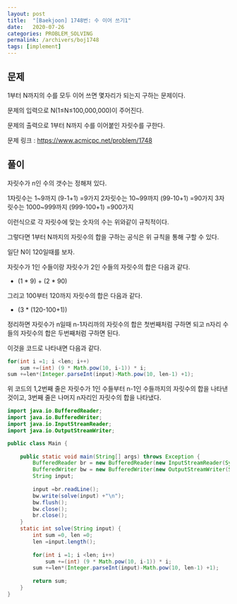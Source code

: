 ```yaml
---
layout: post
title:  "[Baekjoon] 1748번: 수 이어 쓰기1"
date:   2020-07-26
categories: PROBLEM_SOLVING
permalink: /archivers/boj1748
tags: [implement]
---
```


## 문제

1부터 N까지의 수를 모두 이어 쓰면 몇자리가 되는지 구하는 문제이다.   

문제의 입력으로 N(1≤N≤100,000,000)이 주어진다.   

문제의 출력으로 1부터 N까지 수를 이어붙인 자릿수를 구한다.   

문제 링크 : <https://www.acmicpc.net/problem/1748>   

## 풀이

자릿수가 n인 수의 갯수는 정해져 있다.   

1자릿수는 1~9까지 (9-1+1) =9가지
2자릿수는 10~99까지 (99-10+1) =90가지
3자릿수는 1000~999까지 (999-100+1) =900가지   

이런식으로 각 자릿수에 맞는 숫자의 수는 위와같이 규칙적이다.   

그렇다면 1부터 N까지의 자릿수의 합을 구하는 공식은 위 규칙을 통해 구할 수 있다.   

일단 N이 120일때를 보자.   

자릿수가 1인 수들이랑 자릿수가 2인 수들의 자릿수의 합은 다음과 같다.   

- (1 * 9) + (2 * 90)   

그리고 100부터 120까지 자릿수의 합은 다음과 같다.   

- (3 * (120-100+1))   

정리하면 자릿수가 n일때 n-1자리까의 자릿수의 합은 첫번째처럼 구하면 되고 n자리 수들의 자릿수의 합은 두번째처럼 구하면 된다.   

이것을 코드로 나타내면 다음과 같다.   

~~~java
for(int i =1; i <len; i++)
	sum +=(int) (9 * Math.pow(10, i-1)) * i;
sum +=len*(Integer.parseInt(input)-Math.pow(10, len-1) +1);
~~~   

위 코드의 1,2번째 줄은 자릿수가 1인 수들부터 n-1인 수들까지의 자릿수의 합을 나타낸 것이고, 3번째 줄은 나머지
n자리인 자릿수의 합을 나타냈다.   


~~~java
import java.io.BufferedReader;
import java.io.BufferedWriter;
import java.io.InputStreamReader;
import java.io.OutputStreamWriter;

public class Main {
	
	public static void main(String[] args) throws Exception {
		BufferedReader br = new BufferedReader(new InputStreamReader(System.in));
		BufferedWriter bw = new BufferedWriter(new OutputStreamWriter(System.out));
		String input;
		
		input =br.readLine();
		bw.write(solve(input) +"\n");
		bw.flush();
		bw.close();
		br.close();
	}
	static int solve(String input) {
		int sum =0, len =0;
		len =input.length();
		
		for(int i =1; i <len; i++)
			sum +=(int) (9 * Math.pow(10, i-1)) * i;
		sum +=len*(Integer.parseInt(input)-Math.pow(10, len-1) +1);
		
		return sum;
	}
}

~~~


